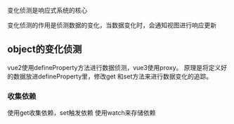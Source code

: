变化侦测是响应式系统的核心

变化侦测的作用是侦测数据的变化，当数据变化时，会通知视图进行响应更新


## object的变化侦测

vue2使用defineProperty方法进行数据侦测，vue3使用proxy。
原理是将定义好的数据放进defineProperty里，修改get 和set方法来进行数据变化的追踪。

### 收集依赖

使用get收集依赖，set触发依赖
使用watch来存储依赖